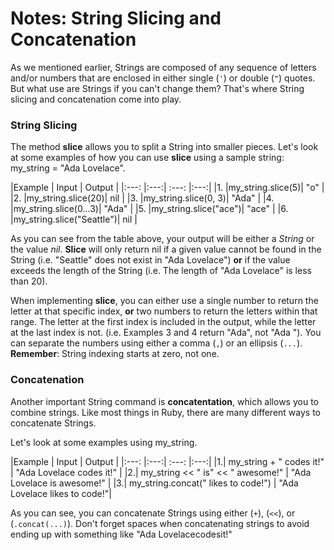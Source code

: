 # Notes: String Slicing and Concatenation

As we mentioned earlier, Strings are composed of any sequence of letters and/or numbers that are enclosed in either single (`'`) or double (`"`) quotes.
But what use are Strings if you can't change them? That's where String slicing and concatenation come into play.

### String Slicing

The method **slice** allows you to split a String into smaller pieces. Let's look at some examples of how you can use **slice** using a sample string: my_string = "Ada Lovelace".


|Example | Input | Output |
|:---: |:---:| :---: |:---:|
|1. |my_string.slice(5)| "o" |
|2. |my_string.slice(20)| nil |
|3. |my_string.slice(0, 3)| "Ada" |
|4. |my_string.slice(0...3)| "Ada" |
|5. |my_string.slice("ace")| "ace" |
|6. |my_string.slice("Seattle")| nil |

As you can see from the table above, your output will be either a _String_ or the value _nil_. 
**Slice** will only return nil if a given value cannot be found in the String (i.e. "Seattle" does not exist in "Ada Lovelace") 
**or** if the value exceeds the length of the String (i.e. The length of "Ada Lovelace" is less than 20).

When implementing **slice**, you can either use a single number to return the letter at that specific index, **or** two numbers to return the letters within that range. 
The letter at the first index is included in the output, while the letter at the last index is not. (i.e. Examples 3 and 4 return "Ada", not "Ada "). 
You can separate the numbers using either a comma (`,`) or an ellipsis (`...`).
**Remember**: String indexing starts at zero, not one.


### Concatenation

Another important String command is **concatentation**, which allows you to combine strings. Like most things in Ruby, there are many different ways to concatenate Strings.

Let's look at some examples using my_string.

|Example | Input | Output |
|:---: |:---:| :---: |:---:|
|1.| my_string + " codes it!" | "Ada Lovelace codes it!" |
|2.| my_string << " is" << " awesome!" | "Ada Lovelace is awesome!" |
|3.| my_string.concat(" likes to code!") | "Ada Lovelace likes to code!"|

As you can see, you can concatenate Strings using either (`+`), (`<<`), or (`.concat(...)`). 
Don't forget spaces when concatenating strings to avoid ending up with something like "Ada Lovelacecodesit!"

